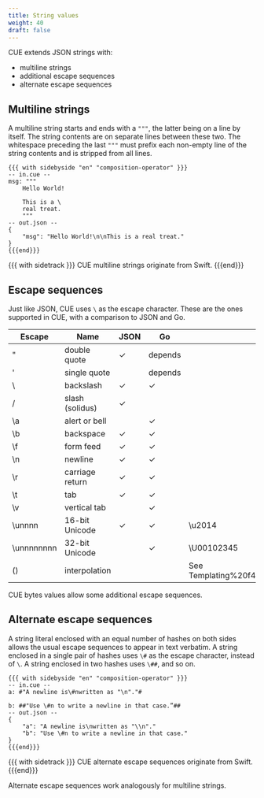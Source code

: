 ```yaml
---
title: String values
weight: 40
draft: false
---
```


CUE extends JSON strings with:

- multiline strings
- additional escape sequences
- alternate escape sequences

## Multiline strings

A multiline string starts and ends with a `"""`, the latter being on a line by itself.
The string contents are on separate lines between these two.
The whitespace preceding the last `"""` must prefix each non-empty line of the string contents and is stripped from all lines.

```coq
{{{ with sidebyside "en" "composition-operator" }}}
-- in.cue --
msg: """
    Hello World!

    This is a \
    real treat.
    """
-- out.json --
{
    "msg": "Hello World!\n\nThis is a real treat."
}
{{{end}}}
```

{{{ with sidetrack }}}
CUE multiline strings originate from Swift.
{{{end}}}

## Escape sequences

Just like JSON, CUE uses `\` as the escape character.
These are the ones supported in CUE, with a comparison to JSON and Go.

| Escape | Name | JSON | Go | Examples |
| --- | --- | --- | --- | --- |
| \" | double quote | ✓ | depends |  |
| \' | single quote |  | depends |  |
| \\ | backslash | ✓ | ✓ |  |
| \/ | slash (solidus) | ✓ |  |  |
| \a | alert or bell |  | ✓ |  |
| \b | backspace | ✓ | ✓ |  |
| \f | form feed | ✓ | ✓ |  |
| \n | newline | ✓ | ✓ |  |
| \r | carriage return | ✓ | ✓ |  |
| \t | tab | ✓ | ✓ |  |
| \v | vertical tab |  | ✓ |  |
| \unnnn | 16-bit Unicode | ✓ | ✓ | \u2014 |
| \unnnnnnnn | 32-bit Unicode |  | ✓ | \U00102345 |
| \() | interpolation |  |  | See Templating%20f4e21af73d744a77aa2c91203a8dbe4f.md |

CUE bytes values allow some additional escape sequences.

## Alternate escape sequences

A string literal enclosed with an equal number of hashes on both sides allows the usual escape sequences to appear in text verbatim. A string enclosed in a single pair of hashes uses `\#` as the escape character, instead of `\`. A string enclosed in two hashes uses `\##`, and so on.

```coq
{{{ with sidebyside "en" "composition-operator" }}}
-- in.cue --
a: #"A newline is\#nwritten as "\n"."#

b: ##"Use \#n to write a newline in that case.”##
-- out.json --
{
    "a": "A newline is\nwritten as "\\n"."
    "b": "Use \#n to write a newline in that case."
}
{{{end}}}
```

{{{ with sidetrack }}}
CUE alternate escape sequences originate from Swift.
{{{end}}}

Alternate escape sequences work analogously for multiline strings.

